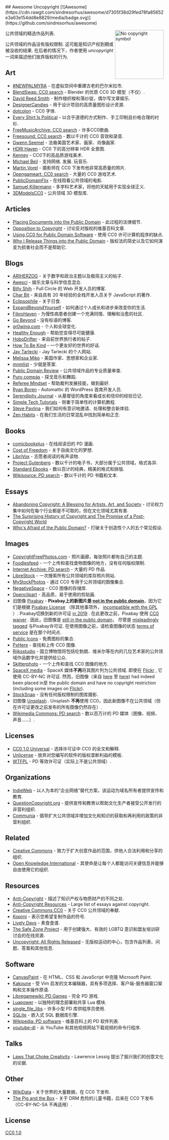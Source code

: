 <div class="github-widget" data-repo="johnjago/awesome-uncopyright"></div>
<script async src="https://pagead2.googlesyndication.com/pagead/js/adsbygoogle.js"></script><ins class="adsbygoogle" style="display:block" data-ad-client="ca-pub-6890694312814945" data-ad-slot="5473692530" data-ad-format="auto"  data-full-width-responsive="true"></ins><script>(adsbygoogle = window.adsbygoogle || []).push({});</script>
## Awesome Uncopyright [![Awesome](https://cdn.rawgit.com/sindresorhus/awesome/d7305f38d29fed78fa85652e3a63e154dd8e8829/media/badge.svg)](https://github.com/sindresorhus/awesome)

[<img src="https://upload.wikimedia.org/wikipedia/commons/6/62/PD-icon.svg" alt="No copyright symbol" align="right" width="155">](http://questioncopyright.org/)

公共领域的精选作品列表.

公共领域的作品没有版权限制. 这可能是知识产权到期或被没收的结果. 在后者的情况下，作者使用 *uncopyright* 一词来描述他们放弃版权的行为.



## Art

- [#NEWPALMYRA](http://www.newpalmyra.org/) - 在虚拟空间中重建古老的巴尔米拉市.
- [BlendSwap: CC0 search](https://www.blendswap.com/blends/search?keywords=+&is_fan_art=1&blend_license=CC-0&render_engine=&sort=downloads&direction=desc) - Blender 的优质 CC0 3D 模型（不仅）.
- [David Reed Smith](http://www.davidreedsmith.com/UncopyrightNotice.htm) - 制作梭织梭和落纱锭，偶尔写文章娱乐.
- [DesignerCandies](http://designercandies.net/uncopyright/) - 用于设计项目的高质量图形设计资源.
- [dotcolon](http://dotcolon.net/) - CC0 字体.
- [Every Shirt Is Political](https://everyshirtispolitical.com/) - 以合乎道德的方式制作、手工印制且价格合理的衬衫.
- [FreeMusicArchive: CC0 search](http://freemusicarchive.org/search/?adv=1&quicksearch=&search-genre=Genres&duration_from=&duration_to=&music-filter-public-domain=1) - 许多CC0歌曲.
- [Freesound: CC0 search](https://freesound.org/search/?g=1&q=&f=%20license:%22Creative+Commons+0%22) - 数以千计的 CC0 音效和录音.
- [Gwenn Seemel](http://www.gwennseemel.com/index.php/copyright/) - 法裔美国艺术家、画家、肖像画家.
- [HDRI Haven](https://hdrihaven.com/) - CC0 下的高分辨率 HDR 全景图.
- [Kenney](https://www.kenney.nl/assets) - CC0下的高品质游戏美术.
- [Michael Beil](http://michaelbeil.com/uncopyright)  - 支持网络. 发展. 玩音乐.
- [Martin Vorel](https://libreshot.com/) - 摄影师在 CC0 下发布他非常高质量的照片.
- [Opengameart: CC0 search](https://opengameart.org/art-search-advanced?keys=&title=&field_art_tags_tid_op=or&field_art_tags_tid=&name=&field_art_type_tid%5B%5D=9&field_art_type_tid%5B%5D=10&field_art_type_tid%5B%5D=7273&field_art_type_tid%5B%5D=14&field_art_type_tid%5B%5D=12&field_art_type_tid%5B%5D=13&field_art_type_tid%5B%5D=11&field_art_licenses_tid%5B%5D=4&sort_by=count&sort_order=DESC&items_per_page=24&Collection=) - 大量的 CC0 游戏艺术.
- [PublicDomainFlix](http://publicdomainflix.com/index.html) - 在线观看公共领域的电影.
- [Samuel Killermann](https://www.samuelkillermann.com/) - 多学科艺术家，将他的天赋用于实现全球正义.
- [3DModelsCC0](https://www.3dmodelscc0.com/) - 公共领域 3D 模型库.

## Articles

- [Placing Documents into the Public Domain](https://cr.yp.to/publicdomain.html) - 此过程的法律细节.
- [Opposition to Copyright](https://en.wikipedia.org/wiki/Opposition_to_copyright) - 讨论反对版权的​​维基百科文章.
- [Using CC0 for Public Domain Software](https://creativecommons.org/2011/04/15/using-cc0-for-public-domain-software/) - 使用 CC0 许可计算机程序的缺点.
- [Why I Release Things into the Public Domain](https://alexcabal.com/why-i-release-things-into-the-public-domain) - 版权法的简史以及它如何演变为损害社会而不是帮助它.

## Blogs

- [ARIHERZOG](http://ariherzog.com/) - 关于数字和政治主题以及极简主义的帖子.
- [Awesci](http://awesci.com/uncopyright/) - 娱乐文章与科学信息混合.
- [Billy Shih](http://www.billyshih.com/uncopyright/) - Full Circle 的 Web 开发人员的博客.
- [Char Bit](http://charb.it/uncopyright/) - 来自具有 20 年经验的全栈开发人员关于 JavaScript 的著作.
- [Eclipsophile](http://eclipsophile.com/) - 关于日食.
- [ExpandBeyondYourself](http://www.expandbeyondyourself.com/uncopyright/) - 如何通过个人成长和进步来改变你的生活.
- [FibroHaven](http://www.fibrohaven.com/uncopyright/) - 为慢性病患者创建一个充满同情、理解和治愈的社区.
- [Go Beyond](http://go-beyond.org/) - 没有标语的博客.
- [gr0wing.com](http://www.gr0wing.com/uncopyright/) - 个人和全球变化.
- [Healthy Enough](http://healthyenough.net/) - 帮助您变得尽可能健康.
- [HoboDrifter](http://www.hobodrifter.com/uncopyright/) - 来自前世界旅行者的帖子.
- [How To Be Kind](http://www.howtobekind.info/uncopyright/) - 一个更友好的世界的好话.
- [Jay Tarlecki](http://jaytarlecki.com/uncopyright/attribution/) - Jay Tarlecki 的个人网站.
- [Melissa Miko](http://www.melissamiko.com/uncopyright/) - 美国作家、思想家和企业家.
- [mnmlist](http://mnmlist.com/uncopyright/) - 少就是答案.
- [Public Domain Review](http://publicdomainreview.org) - 公共领域作品的专业质量审查.
- [Puro compás](http://www.stafforini.com/tango/uncopyright/) - 探戈音乐和舞蹈.
- [Referee Mindset](http://refereemindset.com/uncopyright) - 帮助裁判发展技能，做到最好.
- [Ryan Boren](https://boren.blog/uncopyright/) - Automattic 的 WordPress 首席开发人员.
- [Serendipity Journal](https://dugmugg.wordpress.com/uncopyright/) - 从基督徒的角度来看成长和信仰的经验日记.
- [Simple Tech Tutorials](https://simpletechtutorials.blogspot.com/p/uncopyright.html) - 侧重于简单性的计算机教程.
- [Steve Pavlina](http://www.stevepavlina.com/uncopyright-notice/) - 我们如何有意识地邀请、处理和整合新体验.
- [Zen Habits](https://zenhabits.net/uncopyright/) - 在我们生活的日常混乱中找到简单和正念.

## Books

- [comicbookplus](http://comicbookplus.com/) - 在线阅读旧的 PD 漫画.
- [Cost of Freedom](http://costoffreedom.cc/) - 关于自由文化的梦想.
- [LibriVox](https://librivox.org/) - 志愿者阅读的有声读物.
- [Project Gutenberg](https://www.gutenberg.org/) - 数以千计的电子书，大部分属于公共领域，格式各异.
- [Standard Ebooks](https://standardebooks.org/) - 数以百计的经典，精美的格式和排版.
- [Wikisource: PD search](https://en.wikisource.org/w/index.php?search=incategory%3A%22cc-zero%7CPD-old%7CPD-old-70-1923%E2%80%8E%22&title=Special%3ASearch&profile=advanced&fulltext=1&advancedSearch-current=%7B%22namespaces%22%3A%5B100%2C102%2C106%2C114%2C0%5D%7D&ns100=1&ns102=1&ns106=1&ns114=1&ns0=1) - 数以千计的 PD 书籍和文本.

## Essays

- [Abandoning Copyright: A Blessing for Artists, Art, and Society](http://www.culturelink.org/news/members/2005/members2005-011.html) - 讨论权力集中如何在每个行业都是不可取的，但在文化领域尤其有害.
- [The Surprising History of Copyright and The Promise of a Post-Copyright World](https://questioncopyright.org/promise)
- [Who's Afraid of the Public Domain?](https://stpeter.im/writings/essays/publicdomain.html) - 打破关于创造性个人的五个常见假设.

## Images

- [CopyrightFreePhotos.com](http://www.copyrightfreephotos.com/) - 照片画廊，每张照片都有自己的主题.
- [Foodiesfeed](https://www.foodiesfeed.com/license/) - 一个上传和查找食物图像的地方，没有任何版权限制.
- [Internet Archive: PD search](https://archive.org/search.php?query=possible-copyright-status%3A%28NOT_IN_COPYRIGHT%29%20OR%20licenseurl%3A%28%22http%3A%2F%2Fcreativecommons.org%2Fpublicdomain%2Fmark%2F1.0%2F%22%29%20OR%20licenseurl%3A%28%22https%3A%2F%2Fcreativecommons.org%2Fpublicdomain%2Fzero%2F1.0%2F%22%29) - 大量的 PD 作品.
- [LibreStock](http://librestock.com/) - 一次搜索所有公共领域的库存照片网站.
- [MyStockPhotos](https://mystock.themeisle.com/license/) - 通过 CC0 专用于公共领域的图像集合.
- [NegativeSpace](https://negativespace.co/license/) - CC0 图像的存储库.
- [Openclipart](https://openclipart.org/share) - 高品质，易于使用的剪贴画.
- 旧图像 [Pixabay](https://web.archive.org/web/20190108204845/https://pixabay.com/en/service/terms/) - **Pixabay上的新图片是 [not in the public domain](https://opengameart.org/forumtopic/warning-pixabay-has-changed-the-license-not-compatible-with-cc-or-gpl-anymore)**，因为它们是根据 [Pixabay License](https://pixabay.com/service/license/) （除其他事项外， [incompatible with the GPL](https://make.wordpress.org/themes/2019/01/13/pixabay-images-are-not-allowed/) ）.  Pixabay切换到新的许可证 [in 2019](https://pixabay.com/forum/official-pixabay-news-2/the-pixabay-license-7823/) . 在此更改之前，Pixabay 使用 [CC0 waiver](https://web.archive.org/web/20190108204845/https://pixabay.com/en/service/terms/) . 因此，旧图像是 [still in the public domain](https://pixabay.com/it/forum/official-pixabay-news-2/the-pixabay-license-7823/?pagi=4)， 尽管是 [misleadingly tagged](https://pixabay.com/it/forum/official-pixabay-news-2/the-pixabay-license-7823/?pagi=4) 与Pixabay许可证. 在使用图像之前，请检查图像的状态 [terms of service](https://pixabay.com/service/) 是在那个时间点.
- [Public Icons](https://publicicons.lllllllllllllllll.com/) - 免费图标的集合.
- [PxHere](https://pxhere.com/it/license) - 查找和上传 CC0 图像.
- [Rijksstudio](https://www.rijksmuseum.nl/en/rijksstudio) - 国立博物馆将包括伦勃朗、维米尔等在内的几位艺术家的公共领域作品数字化并提供给公众.
- [Skitterphoto](https://skitterphoto.com/license) - 一个上传和查找 CC0 图像的地方.
- [SpaceX media](https://www.spacex.com/media)  - SpaceX 媒体**不再**将其图片列为公共领域. 即使在 [Flickr](https://web.archive.org/web/20170412063800/https://www.flickr.com/pho至s/spacex/16787988882/) , 它使用 CC-BY-NC 许可证. 然而，旧图像（来自 [here](http://web.archive.org/web/20150328140645/http://www.spacex.com/media) 至 [here](http://web.archive.org/web/20191122175115/https://www.spacex.com/media)) had indeed been placed in至 the public domain and have no copyright restriction (including some images on [Flickr](https://web.archive.org/web/20170412063800/https://www.flickr.com/pho至s/spacex/16787988882/)).
- [StockSnap](https://stocksnap.io/license) - 没有任何版权限制的图库摄影.
- 旧图像 [Unsplash](https://unsplash.com/) .  Unsplash **不再**使用 CC0，因此新图像不在公共领域（但在许可证更改之前发布的所有图像仍然存在）.
- [Wikimedia Commons: PD search](https://commons.wikimedia.org/w/index.php?search=filetype%3Aimage+incategory%3A%22cc-zero%7CPD-user%7CCC-PD-Mark%7CPD-Art+%28PD-old%29%7CPD-Art+%28PD-old-100%29%7CPD-Art+%28PD-old+default%29%7CPD-Art+%28PD-old-100-1923%29%7CPD-Art+%28PD-old-70-1923%29%7CLibrary+of+Congress-no+known+copyright+restrictions%7Cpublic+domain%22&title=Special%3ASearch&go=Go) - 数以百万计的 PD 媒体（图像、视频、声音……）.

## Licenses

- [CC0 1.0 Universal](https://choosealicense.com/licenses/cc0-1.0/) - 选择许可证中 CC0 的全文和解释.
- [Unlicense](http://unlicense.org/) - 放弃对您编写的软件的版权垄断利益的模板.
- [WTFPL](http://www.wtfpl.net/) - PD 等效许可证（实际上不是公共领域）.

## Organizations

- [IndieWeb](https://indieweb.org/IndieWebCamp:Copyrights) - 以人为本的“企业网络”替代方案，该运动为域名所有者提供宣传和教育.
- [QuestionCopyright.org](http://questioncopyright.org/) - 提供宣传和教育以帮助文化生产者接受公开发行的非营利组织.
- [Communia](https://www.communia-association.org/) - 倡导扩大公共领域并增加文化和知识的获取和再利用的政策的非营利组织.

## Related

- [Creative Commons](https://creativecommons.org/) - 致力于扩大创意作品的范围，供他人合法利用和分享的组织.
- [Open Knowledge International](https://okfn.org/) - 其使命是让每个人都能访问关键信息并能够自由使用它的组织.

## Resources

- [Anti-Copyright](https://www.anticopyright.com/) - 描述了知识产权与物质财产的不同之处.
- [Anti-Copyright Resources](http://praxeology.net/anticopyright.htm) - Large list of essays against copyright.
- [Creative Commons CC0](https://creativecommons.org/share-your-work/public-domain/cc0/) - 关于 CC0 公共领域的奉献.
- [Kopimi](http://kopimi.com/) - 表示您希望复制作品的符号.
- [Lively Days](http://livelydays.com/) - 素食食谱.
- [The Safe Zone Project](https://thesafezoneproject.com/help/uncopyright/) - 用于创建强大、有效的 LGBTQ 意识和盟友培训研讨会的在线资源.
- [Uncopyright: All Rights Released](http://uncopyright.org/) - 无版权运动的中心，包含作品列表、问题、答案和其他信息.

## Software

- [CanvasPaint](http://sigilmaster.com/) - 在 HTML、CSS 和 JavaScript 中克隆 Microsoft Paint.
- [Kakoune](https://github.com/mawww/kakoune/blob/master/UNLICENSE) - 受 Vim 启发的文本编辑器，具有多项选择、客户端-服务器窗口架构和文本操作原语.
- [Libregamewiki: PD Games](https://archive.org/search.php?query=possible-copyright-status%3A%28NOT_IN_COPYRIGHT%29%20OR%20licenseurl%3A%28%22http%3A%2F%2Fcreativecommons.org%2Fpublicdomain%2Fmark%2F1.0%2F%22%29%20OR%20licenseurl%3A%28%22https%3A%2F%2Fcreativecommons.org%2Fpublicdomain%2Fzero%2F1.0%2F%22%29) - 完全 PD 游戏.
- [Luapower](https://luapower.com/) - 以独特的理念部署和共享 Lua 模块.
- [single_file_libs](https://github.com/nothings/single_file_libs) - 许多小型 PD 库供程序员使用.
- [SQLite](https://sqlite.org/copyright.html) - 嵌入式 SQL 数据库引擎.
- [Wikipedia: PD software](https://en.wikipedia.org/wiki/Category:Public-domain_software_with_source_code) - 维基百科上的 PD 软件列表.
- [youtube-dl](https://rg3.github.io/youtube-dl/about.html) - 从 YouTube 和其他视频网站下载视频的命令行程序.

## Talks

- [Laws That Choke Creativity](https://www.youtube.com/watch?v=7Q25-S7jzgs) - Lawrence Lessig 提出了振兴我们的创意文化的论据.

## Other

- [WikiData](https://www.wikidata.org/wiki/Wikidata:Main_Page) - 关于世界的大量数据，在 CC0 下发布.
- [The Pig and the Box](https://en.wikisource.org/wiki/The_Pig_and_the_Box) - 关于 DRM 危险的儿童书籍，后来在 CC0 下发布（CC-BY-NC-SA 不再适用）.

## License

[CC0 1.0](https://creativecommons.org/publicdomain/zero/1.0/)
